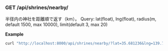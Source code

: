 ### GET /api/shrines/nearby/
半径内の神社を距離順で返す（km）。
Query: lat(float), lng(float), radius(m, default 1500, max 10000), limit(default 3, max 20)

**Example**
```bash
curl "http://localhost:8000/api/shrines/nearby/?lat=35.681236&lng=139.767125&radius=2000&limit=3" | python -m json.tool
